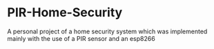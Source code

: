 # PIR-Home-Security
A personal project of a home security system which was implemented mainly with the use of a PIR sensor and an esp8266
